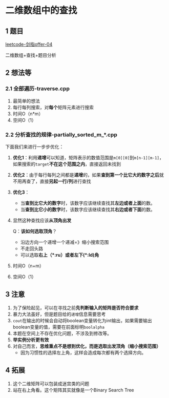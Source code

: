 # 二维数组中的查找



## 1 题目

[leetcode-剑指offer-04](https://leetcode-cn.com/problems/er-wei-shu-zu-zhong-de-cha-zhao-lcof/)

二维数组+查找+题目分析



## 2 想法等

### 2.1 全部遍历-traverse.cpp

1. 最简单的想法
2. 每行每列搜索，对**每个**矩阵元素进行搜索
3. 时间O（n*m）
4. 空间O（1）



### 2.2 分析查找的规律-partially_sorted_m_*.cpp

下面我们来进行一步步优化：

1. **优化1**：利用**递增**可以知道，矩阵表示的数值范围是`m[0][0]`到`m[n-1][m-1]`，如果搜索的`target`**不在这个范围之内**，直接返回未找到

2. **优化2**：由于每行每列之间都是**递增**的，如果**查到第一个比它大的数字之后**就不用再查了，直接**另起一行/列**进行查找

3. **优化3**：

   - 当**查到比它大的数字**时，该数字应该继续查找其**左边或者上面**的数。
   - 当**查到比它小的数字**时，该数字应该继续查找其**右边或者下面**的数。

4. 显然这种查找应该**从顶角出发**

   Q：**该如何选取顶角**？

   - 沿边方向一个递增一个递减=》缩小搜索范围
   - 不走回头路
   - 可以选取**右上（\*:ru）或者左下(\*:ld)角**

5. 时间O（n+m）

6. 空间O（1）


## 3 注意

1. 为了保险起见，可以在寻找之前**先判断输入的矩阵是否符合要求**
2. 暴力大法虽好，但是题目给的`递增`信息需要思考
3. `cout`在输出的时候会自动将boolean变量转化为int输出，如果需要输出boolean变量的值，需要在前面标明`boolalpha`
4. 本题在空间上不存在优化问题，不涉及到修改等。
5. **举实例分析更有效**
6. 对自己而言，**思维重点不是想到优化，而是选取出发顶角（缩小搜索范围）**
   - 因为习惯性的选择左上角，这样会造成每次都有两个选择方向。



## 4 拓展

1. 这个二维矩阵可以包装成迷宫类的问题
2. 站在右上角看。这个矩阵其实就像是一个Binary Search Tree
